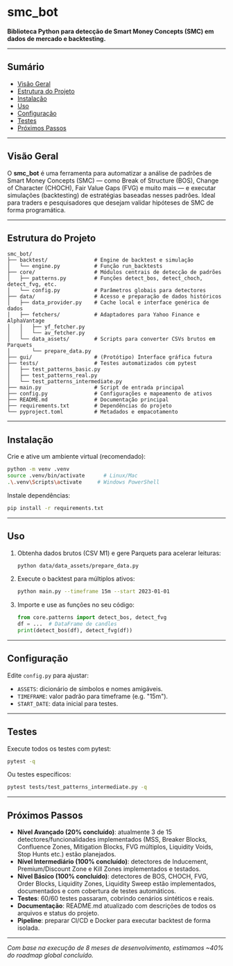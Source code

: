 # smc\_bot

**Biblioteca Python para detecção de Smart Money Concepts (SMC) em dados de mercado e backtesting.**

---

## Sumário

* [Visão Geral](#visão-geral)
* [Estrutura do Projeto](#estrutura-do-projeto)
* [Instalação](#instalação)
* [Uso](#uso)
* [Configuração](#configuração)
* [Testes](#testes)
* [Próximos Passos](#próximos-passos)

---

## Visão Geral

O **smc\_bot** é uma ferramenta para automatizar a análise de padrões de Smart Money Concepts (SMC) — como Break of Structure (BOS), Change of Character (CHOCH), Fair Value Gaps (FVG) e muito mais — e executar simulações (backtesting) de estratégias baseadas nesses padrões. Ideal para traders e pesquisadores que desejam validar hipóteses de SMC de forma programática.

---

## Estrutura do Projeto

```
smc_bot/
├── backtest/               # Engine de backtest e simulação
│   └── engine.py           # Função run_backtests
├── core/                   # Módulos centrais de detecção de padrões
│   ├── patterns.py         # Funções detect_bos, detect_choch, detect_fvg, etc.
│   └── config.py           # Parâmetros globais para detectores
├── data/                   # Acesso e preparação de dados históricos
│   ├── data_provider.py    # Cache local e interface genérica de dados
│   ├── fetchers/           # Adaptadores para Yahoo Finance e AlphaVantage
│   │   ├── yf_fetcher.py
│   │   └── av_fetcher.py
│   └── data_assets/        # Scripts para converter CSVs brutos em Parquets
│       └── prepare_data.py
├── gui/                    # (Protótipo) Interface gráfica futura
├── tests/                  # Testes automatizados com pytest
│   ├── test_patterns_basic.py
│   ├── test_patterns_real.py
│   └── test_patterns_intermediate.py
├── main.py                 # Script de entrada principal
├── config.py               # Configurações e mapeamento de ativos
├── README.md               # Documentação principal
├── requirements.txt        # Dependências do projeto
└── pyproject.toml          # Metadados e empacotamento
```

---

## Instalação

Crie e ative um ambiente virtual (recomendado):

```bash
python -m venv .venv
source .venv/bin/activate      # Linux/Mac
.\.venv\Scripts\activate     # Windows PowerShell
```

Instale dependências:

```bash
pip install -r requirements.txt
```

---

## Uso

1. Obtenha dados brutos (CSV M1) e gere Parquets para acelerar leituras:

   ```bash
   python data/data_assets/prepare_data.py
   ```
2. Execute o backtest para múltiplos ativos:

   ```bash
   python main.py --timeframe 15m --start 2023-01-01
   ```
3. Importe e use as funções no seu código:

   ```python
   from core.patterns import detect_bos, detect_fvg
   df = ...  # DataFrame de candles
   print(detect_bos(df), detect_fvg(df))
   ```

---

## Configuração

Edite `config.py` para ajustar:

* `ASSETS`: dicionário de símbolos e nomes amigáveis.
* `TIMEFRAME`: valor padrão para timeframe (e.g. "15m").
* `START_DATE`: data inicial para testes.

---

## Testes

Execute todos os testes com pytest:

```bash
pytest -q
```

Ou testes específicos:

```bash
pytest tests/test_patterns_intermediate.py -q
```

---

## Próximos Passos

* **Nível Avançado (20% concluído)**: atualmente 3 de 15 detectores/funcionalidades implementados (MSS, Breaker Blocks, Confluence Zones, Mitigation Blocks, FVG múltiplos, Liquidity Voids, Stop Hunts etc.) estão planejados.
* **Nível Intermediário (100% concluído)**: detectores de Inducement, Premium/Discount Zone e Kill Zones implementados e testados.
* **Nível Básico (100% concluído)**: detectores de BOS, CHOCH, FVG, Order Blocks, Liquidity Zones, Liquidity Sweep estão implementados, documentados e com cobertura de testes automáticos.
* **Testes**: 60/60 testes passaram, cobrindo cenários sintéticos e reais.
* **Documentação**: README.md atualizado com descrições de todos os arquivos e status do projeto.
* **Pipeline**: preparar CI/CD e Docker para executar backtest de forma isolada.

---

*Com base na execução de 8 meses de desenvolvimento, estimamos \~40% do roadmap global concluído.*

